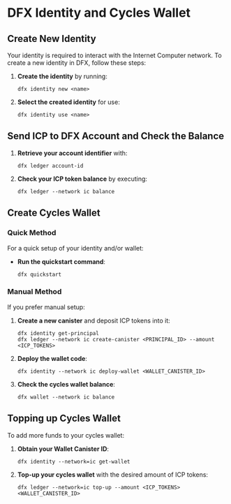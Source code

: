# DFX Identity and Cycles Wallet

## Create New Identity
Your identity is required to interact with the Internet Computer network. To create a new identity in DFX, follow these steps:

1. **Create the identity** by running:
   ```shell
   dfx identity new <name>
   ```

2. **Select the created identity** for use:
   ```shell
   dfx identity use <name>
   ```

## Send ICP to DFX Account and Check the Balance

1. **Retrieve your account identifier** with:
   ```shell
   dfx ledger account-id
   ```

2. **Check your ICP token balance** by executing:
   ```shell
   dfx ledger --network ic balance
   ```

## Create Cycles Wallet

### Quick Method

For a quick setup of your identity and/or wallet:

- **Run the quickstart command**:
  ```shell
  dfx quickstart
  ```

### Manual Method

If you prefer manual setup:

1. **Create a new canister** and deposit ICP tokens into it:
   ```shell
   dfx identity get-principal
   dfx ledger --network ic create-canister <PRINCIPAL_ID> --amount <ICP_TOKENS>
   ```

2. **Deploy the wallet code**:
   ```shell
   dfx identity --network ic deploy-wallet <WALLET_CANISTER_ID>
   ```

3. **Check the cycles wallet balance**:
   ```shell
   dfx wallet --network ic balance
   ```

## Topping up Cycles Wallet

To add more funds to your cycles wallet:

1. **Obtain your Wallet Canister ID**:
   ```shell
   dfx identity --network=ic get-wallet
   ```

2. **Top-up your cycles wallet** with the desired amount of ICP tokens:
   ```shell
   dfx ledger --network=ic top-up --amount <ICP_TOKENS> <WALLET_CANISTER_ID>
   ```
